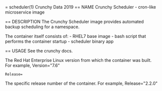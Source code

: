 = scheduler(1)
Crunchy Data
2019
== NAME
Crunchy Scheduler - cron-like microservice image

== DESCRIPTION
The Crunchy Scheduler image provides automated backup scheduling for a namespace.

The container itself consists of:
    - RHEL7 base image
    - bash script that performs the container startup
    - scheduler binary app

== USAGE
See the crunchy docs.

The Red Hat Enterprise Linux version from which the container was built. For example, Version="7.6"

`Release=`

The specific release number of the container. For example, Release="2.2.0"
